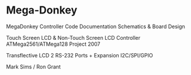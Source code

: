 # Mega-Donkey
MegaDonkey Controller  Code Documentation Schematics &amp; Board Design

Touch Screen LCD & Non-Touch Screen LCD Controller
ATMega2561/ATMega128 Project 2007

Transflective LCD 
2 RS-232 Ports + Expansion  I2C/SPI/GPIO

Mark Sims / Ron Grant


